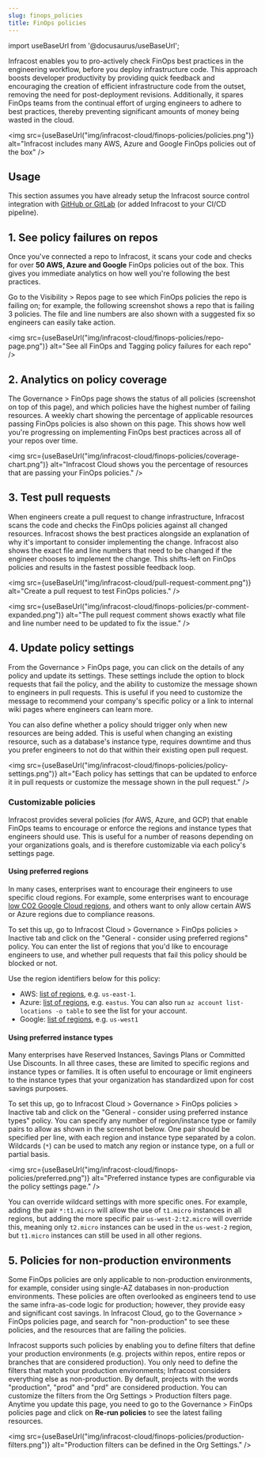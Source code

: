 ```yaml
---
slug: finops_policies
title: FinOps policies
---
```


import useBaseUrl from '@docusaurus/useBaseUrl';

Infracost enables you to pro-actively check FinOps best practices in the engineering workflow, before you deploy infrastructure code. This approach boosts developer productivity by providing quick feedback and encouraging the creation of efficient infrastructure code from the outset, removing the need for post-deployment revisions. Additionally, it spares FinOps teams from the continual effort of urging engineers to adhere to best practices, thereby preventing significant amounts of money being wasted in the cloud.

<img src={useBaseUrl("img/infracost-cloud/finops-policies/policies.png")} alt="Infracost includes many AWS, Azure and Google FinOps policies out of the box" />

## Usage

This section assumes you have already setup the Infracost source control integration with [GitHub or GitLab](/docs/integrations/cicd/#source-control-integrations-recommended) (or added Infracost to your CI/CD pipeline).

## 1. See policy failures on repos

Once you've connected a repo to Infracost, it scans your code and checks for over **50 AWS, Azure and Google** FinOps policies out of the box. This gives you immediate analytics on how well you're following the best practices.

Go to the Visibility > Repos page to see which FinOps policies the repo is failing on; for example, the following screenshot shows a repo that is failing 3 policies. The file and line numbers are also shown with a suggested fix so engineers can easily take action.

<img src={useBaseUrl("img/infracost-cloud/finops-policies/repo-page.png")} alt="See all FinOps and Tagging policy failures for each repo" />

## 2. Analytics on policy coverage

The Governance > FinOps page shows the status of all policies (screenshot on top of this page), and which policies have the highest number of failing resources. A weekly chart showing the percentage of applicable resources passing FinOps policies is also shown on this page. This shows how well you're progressing on implementing FinOps best practices across all of your repos over time.

<img src={useBaseUrl("img/infracost-cloud/finops-policies/coverage-chart.png")} alt="Infracost Cloud shows you the percentage of resources that are passing your FinOps policies." />

## 3. Test pull requests

When engineers create a pull request to change infrastructure, Infracost scans the code and checks the FinOps policies against all changed resources. Infracost shows the best practices alongside an explanation of why it's important to consider implementing the change. Infracost also shows the exact file and line numbers that need to be changed if the engineer chooses to implement the change. This shifts-left on FinOps policies and results in the fastest possible feedback loop.

<img src={useBaseUrl("img/infracost-cloud/pull-request-comment.png")} alt="Create a pull request to test FinOps policies." />

<img src={useBaseUrl("img/infracost-cloud/finops-policies/pr-comment-expanded.png")} alt="The pull request comment shows exactly what file and line number need to be updated to fix the issue." />

## 4. Update policy settings

From the Governance > FinOps page, you can click on the details of any policy and update its settings. These settings include the option to block requests that fail the policy, and the ability to customize the message shown to engineers in pull requests. This is useful if you need to customize the message to recommend your company's specific policy or a link to internal wiki pages where engineers can learn more.

You can also define whether a policy should trigger only when new resources are being added. This is useful when changing an existing resource, such as a database's instance type, requires downtime and thus you prefer engineers to not do that within their existing open pull request.

<img src={useBaseUrl("img/infracost-cloud/finops-policies/policy-settings.png")} alt="Each policy has settings that can be updated to enforce it in pull requests or customize the message shown in the pull request." />

### Customizable policies

Infracost provides several policies (for AWS, Azure, and GCP) that enable FinOps teams to encourage or enforce the regions and instance types that engineers should use. This is useful for a number of reasons depending on your organizations goals, and is therefore customizable via each policy's settings page.

#### Using preferred regions
In many cases, enterprises want to encourage their engineers to use specific cloud regions. For example, some enterprises want to encourage [low CO2 Google Cloud regions](https://cloud.google.com/sustainability/region-carbon), and others want to only allow certain AWS or Azure regions due to compliance reasons.

To set this up, go to Infracost Cloud > Governance > FinOps policies > Inactive tab and click on the "General - consider using preferred regions" policy. You can enter the list of regions that you'd like to encourage engineers to use, and whether pull requests that fail this policy should be blocked or not.

Use the region identifiers below for this policy:
- AWS: [list of regions](https://aws.amazon.com/about-aws/global-infrastructure/regional-product-services/), e.g. `us-east-1`.
- Azure: [list of regions](https://cloud.google.com/about/locations/), e.g. `eastus`. You can also run `az account list-locations -o table` to see the list for your account.
- Google: [list of regions](https://cloud.google.com/about/locations/), e.g. `us-west1`

#### Using preferred instance types
Many enterprises have Reserved Instances, Savings Plans or Committed Use Discounts. In all three cases, these are limited to specific regions and instance types or families. It is often useful to encourage or limit engineers to the instance types that your organization has standardized upon for cost savings purposes.

To set this up, go to Infracost Cloud > Governance > FinOps policies > Inactive tab and click on the "General - consider using preferred instance types" policy. You can specify any number of region/instance type or family pairs to allow as shown in the screenshot below. One pair should be specified per line, with each region and instance type separated by a colon. Wildcards (`*`) can be used to match any region or instance type, on a full or partial basis.

<img src={useBaseUrl("img/infracost-cloud/finops-policies/preferred.png")} alt="Preferred instance types are configurable via the policy settings page." />

You can override wildcard settings with more specific ones. For example, adding the pair `*:t1.micro` will allow the use of `t1.micro` instances in all regions, but adding the more specific pair `us-west-2:t2.micro` will override this, meaning only `t2.micro` instances can be used in the `us-west-2` region, but `t1.micro` instances can still be used in all other regions.

## 5. Policies for non-production environments

Some FinOps policies are only applicable to non-production environments, for example, consider using single-AZ databases in non-production environments. These policies are often overlooked as engineers tend to use the same infra-as-code logic for production; however, they provide easy and significant cost savings. In Infracost Cloud, go to the Governance > FinOps policies page, and search for "non-production" to see these policies, and the resources that are failing the policies.

Infracost supports such policies by enabling you to define filters that define your production environments (e.g. projects within repos, entire repos or branches that are considered production). You only need to define the filters that match your production environments; Infracost considers everything else as non-production. By default, projects with the words "production", "prod" and "prd" are considered production. You can customize the filters from the Org Settings > Production filters page. Anytime you update this page, you need to go to the Governance > FinOps policies page and click on **Re-run policies** to see the latest failing resources.

<img src={useBaseUrl("img/infracost-cloud/finops-policies/production-filters.png")} alt="Production filters can be defined in the Org Settings." />
